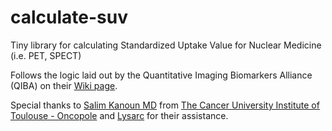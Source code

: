 # calculate-suv
Tiny library for calculating Standardized Uptake Value for Nuclear Medicine (i.e. PET, SPECT)

Follows the logic laid out by the Quantitative Imaging Biomarkers Alliance (QIBA) on their [Wiki page](https://qibawiki.rsna.org/index.php/Standardized_Uptake_Value_(SUV)).

Special thanks to [Salim Kanoun MD](https://github.com/salimkanoun) from [The Cancer University Institute of Toulouse - Oncopole](https://www.oncopole-toulouse.com/en/iuct-oncopole) and [Lysarc](https://lymphoma-research-experts.org/lysarc/) for their assistance.